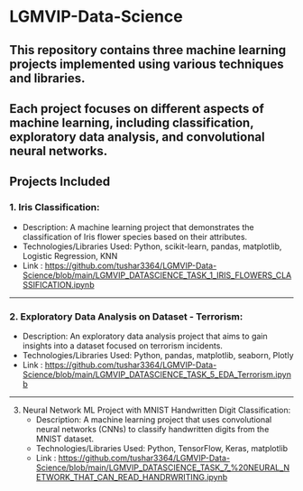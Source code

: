 # LGMVIP-Data-Science

## This repository contains three machine learning projects implemented using various techniques and libraries. 
## Each project focuses on different aspects of machine learning, including classification, exploratory data analysis, and convolutional neural networks.

## Projects Included

### 1. Iris Classification:
   - Description: A machine learning project that demonstrates the classification of Iris flower species based on their attributes.
   - Technologies/Libraries Used: Python, scikit-learn, pandas, matplotlib, Logistic Regression, KNN
   - Link : https://github.com/tushar3364/LGMVIP-Data-Science/blob/main/LGMVIP_DATASCIENCE_TASK_1_IRIS_FLOWERS_CLASSIFICATION.ipynb
----------------------------------------------------------------------------------------------------------------------------------------------------------------------     
### 2. Exploratory Data Analysis on Dataset - Terrorism:
   - Description: An exploratory data analysis project that aims to gain insights into a dataset focused on terrorism incidents.
   - Technologies/Libraries Used: Python, pandas, matplotlib, seaborn, Plotly
   - Link : https://github.com/tushar3364/LGMVIP-Data-Science/blob/main/LGMVIP_DATASCIENCE_TASK_5_EDA_Terrorism.ipynb
----------------------------------------------------------------------------------------------------------------------------------------------------------------------
3. Neural Network ML Project with MNIST Handwritten Digit Classification:
   - Description: A machine learning project that uses convolutional neural networks (CNNs) to classify handwritten digits from the MNIST dataset.
   - Technologies/Libraries Used: Python, TensorFlow, Keras, matplotlib
   - Link : https://github.com/tushar3364/LGMVIP-Data-Science/blob/main/LGMVIP_DATASCIENCE_TASK_7_%20NEURAL_NETWORK_THAT_CAN_READ_HANDRWRITING.ipynb
